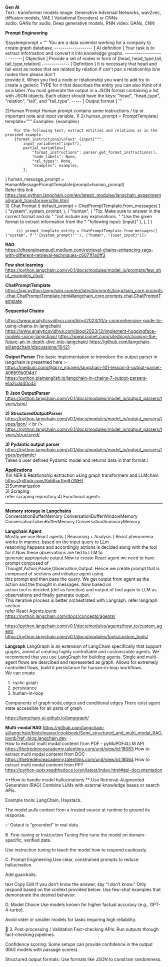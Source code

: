 **Gen AI** <br />
Text : transformer models
image: Generative Adversial Networks, wav2vec, diffusion models, VAE ( Variational Encoders) or CNNs. <br />
audio: GANs for audio, Deep generative models, RNN
video: GANs, CNN



**Prompt Engineering** <br />

1)systemprompt = 
    '''
    You are a data scientist working for a company to create graph database. -------------------  [ AI definition ] 
    Your task is to extract information and convert it into knowledge graphs. ------------------- -------[ Objective ] 
    Provide a set of nodes in form of [head, head_type,tail, tail_type,relation] .-------------   [ Definition ] 
    It is necessary that head and tail exist as nodes that are related by relation.If can't pair a relatiosnhip b/w nodes then please don't     
    provide it.
    When you find a node or relationship you want to add try to create a generic TYPE for it that describes the entity you can also think of it 
    as a label.
    You must generate the output in a JSON format containing a list with JSON objects. Each object should have the keys: "head", "head_type", 
    "relation", "tail", and "tail_type". -----  [ Output format ] 
    '''


2)Human Prompt 
Human prompt contains some instructions / tip or important note and input variable.
  1)
  2) human_prompt = PromptTemplate(
            template="""
        Examples:
        {examples}
        
        For the following text, extract entities and relations as in the provided example.
        {format_instructions}\nText: {input}""",
            input_variables=["input"],
            partial_variables={
                "format_instructions": parser.get_format_instructions(),
                "node_labels": None,
                "rel_types": None,
                "examples": examples,
            },
)
          human_message_prompt = HumanMessagePromptTemplate(prompt=human_prompt)    <br />
          Refer this link https://api.python.langchain.com/en/latest/_modules/langchain_experimental/graph_transformers/llm.html <br />
3) Chat Prompt
          i)  default_prompt = ChatPromptTemplate.from_messages(
                [
                        (
                            "system",
                            system_prompt,
                        ),
                        (
                            "human",
                            (
                                "Tip: Make sure to answer in the correct format and do "
                                "not include any explanations. "
                                "Use the given format to extract information from the "
                                "following input: {input}"
                            ),
                        ),
                    ]
                )

         ii) prompt_template_entity = ChatPromptTemplate.from_messages([ ("system", f'''{system_prompt}'''), ("human", "{user_input}")])
**RAG**  <br />
https://dheerajinampudi.medium.com/retrieval-chains-enhancing-rags-with-different-retrieval-techniques-c6071f1a0ff3


**Few shot learning** 
<br />
https://python.langchain.com/v0.1/docs/modules/model_io/prompts/few_shot_examples_chat/ <br />

**ChatPromptTemplate**  <br />
https://api.python.langchain.com/en/latest/prompts/langchain_core.prompts.chat.ChatPromptTemplate.html#langchain_core.prompts.chat.ChatPromptTemplate <br />

**Sequential Chains**  <br />

https://www.analyticsvidhya.com/blog/2023/10/a-comprehensive-guide-to-using-chains-in-langchain/
https://www.analyticsvidhya.com/blog/2023/12/implement-huggingface-models-using-langchain/
https://www.comet.com/site/blog/chaining-the-future-an-in-depth-dive-into-langchain/
https://github.com/langchain-ai/langchain/discussions/16421




**Output Parser**
The basic implementation to introduce the output parser in langchain is presented here :- <br />
https://medium.com/@larry_nguyen/langchain-101-lesson-3-output-parser-406591b094d7 <br />
https://python.plainenglish.io/langchain-in-chains-7-output-parsers-e1a2cdd40cd3 <br />

**1) Json OutputParser**
https://python.langchain.com/v0.1/docs/modules/model_io/output_parsers/types/json/

**2) StructuredOutputParser** <br />
https://python.langchain.com/v0.1/docs/modules/model_io/output_parsers/types/json/  < br />
https://python.langchain.com/v0.1/docs/modules/model_io/output_parsers/types/structured/

**3) Pydantic output parser** <br />
https://python.langchain.com/v0.1/docs/modules/model_io/output_parsers/types/pydantic/  <br />
Takes a user defined Pydantic model and returns data in that format.\


**Applications** <br/>
1)In NER & Relationship extraction using graph transformers and LLMchain <br />
https://github.com/Siddharthg97/NER <br />
2)Summarization <br />
3) Scraping <br />
refer scraping repository
4) Functional agents


-------------------------------------------------------------------------------------------------------------------------------------------------------------

**Memory storage in Langchains**  <br/>
ConversationBufferMemory
ConversationBufferWindowMemory
ConversationTokenBufferMemory
ConversationSummaryMemory


**Langchain Agent** <br/>
Mostly we use React agents ( Reasoning + Analysis ).React phenomena works in manner, based on the input query to LLm <br/> reasoning happens and accordingly actions is decided along with the tool for it.Now these observations are fed to LLM to <br/> generate appropriate output.Now to create React agent we need to have prompt composed of <br/> Thought,Action,Pause,Observation,Output. Hence we create prompt that is composed of sections and initialize  agent using <br/> this prompt and then pass the query. We get output from agent as the action and the thought in messages. Now based on <br/> action tool is decided (def as function) and output of tool again to LLM as observations and finally generate output. <br/> This iterative process is better orchestrated with Langraph. refer langraph section <br/>
refer React Agents.ipynb
https://python.langchain.com/docs/concepts/agents/ <br/>

https://python.langchain.com/v0.1/docs/modules/agents/how_to/custom_agent/ <br />
https://python.langchain.com/v0.1/docs/modules/tools/custom_tools/ <br/>

**Langraph**
LangGraph is an extension of LangChain specifically that support graphs, aimed at creating highly controllable and customizable agents. We recommend that you use LangGraph for building agents. Single and multi-agent flows are desrcibed and represented as graph. Allows for extremely  controlled flows, build it persistance for human-in-loop workflows. <br/>
We can create 
1) cyclic graph
2) persistance
3) human-in-loop

Components of graph 
node,edges and conditional edges
There exist agent state accessible for all parts of graph

 

https://langchain-ai.github.io/langgraph/ <br/>


**Multi-modal RAG**
https://github.com/langchain-ai/langchain/blob/master/cookbook/Semi_structured_and_multi_modal_RAG.ipynb?ref=blog.langchain.dev <br/>
How to extract multi modal contemt from PDF - pyMuPDF4LLM API <br/>
https://thetredenceacademy.talentlms.com/unit/view/id:18063
How to extract multi modal contemt from DOC <br/>
https://thetredenceacademy.talentlms.com/unit/view/id:18064
How to extract multi modal contemt from PPT <br/>
https://python-pptx.readthedocs.io/en/latest/index.html#api-documentation <br/>



**How to handle model hallucinations **
Use Retrieval-Augmented Generation (RAG)
Combine LLMs with external knowledge bases or search APIs.

Example tools: LangChain, Haystack.

The model pulls context from a trusted source at runtime to ground its response.

✅ Output is “grounded” in real data.

B. Fine-tuning or Instruction Tuning
Fine-tune the model on domain-specific, verified data.

Use instruction tuning to teach the model how to respond cautiously.

C. Prompt Engineering
Use clear, constrained prompts to reduce hallucination.

Add guardrails:

text
Copy
Edit
If you don’t know the answer, say “I don’t know.”
Only respond based on the context provided below:
Use few-shot examples that demonstrate the desired behavior.

D. Model Choice
Use models known for higher factual accuracy (e.g., GPT-4-turbo).

Avoid older or smaller models for tasks requiring high reliability.

🧪 3. Post-processing / Validation
Fact-checking APIs: Run outputs through fact-checking pipelines.

Confidence scoring: Some setups can provide confidence in the output (RAG models with passage scores).

Structured output formats: Use formats like JSON to constrain randomness.







